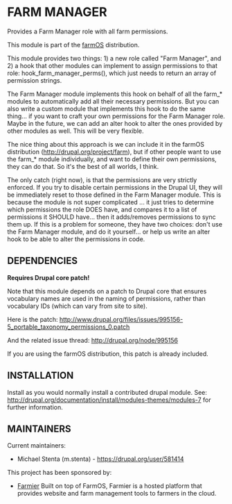 FARM MANAGER
============

Provides a Farm Manager role with all farm permissions.

This module is part of the [farmOS](http://drupal.org/project/farm)
distribution.

This module provides two things: 1) a new role called "Farm Manager", and 2) a
hook that other modules can implement to assign permissions to that role:
hook_farm_manager_perms(), which just needs to return an array of permission
strings.

The Farm Manager module implements this hook on behalf of all the farm_*
modules to automatically add all their necessary permissions. But you can also
write a custom module that implements this hook to do the same thing... if you
want to craft your own permissions for the Farm Manager role. Maybe in the
future, we can add an alter hook to alter the ones provided by other modules as
well. This will be very flexible.

The nice thing about this approach is we can include it in the farmOS
distribution (http://drupal.org/project/farm), but if other people want to use
the farm_* module individually, and want to define their own permissions, they
can do that. So it's the best of all worlds, I think.

The only catch (right now), is that the permissions are very strictly enforced.
If you try to disable certain permissions in the Drupal UI, they will be
immediately reset to those defined in the Farm Manager module. This is because
the module is not super complicated ... it just tries to determine which
permissions the role DOES have, and compares it to a list of permissions it
SHOULD have... then it adds/removes permissions to sync them up. If this is a
problem for someone, they have two choices: don't use the Farm Manager module,
and do it yourself... or help us write an alter hook to be able to alter the
permissions in code.

DEPENDENCIES
------------

**Requires Drupal core patch!**

Note that this module depends on a patch to Drupal core that ensures vocabulary
names are used in the naming of permissions, rather than vocabulary IDs (which
can vary from site to site).

Here is the patch: http://www.drupal.org/files/issues/995156-5_portable_taxonomy_permissions_0.patch

And the related issue thread: http://drupal.org/node/995156

If you are using the farmOS distribution, this patch is already included.

INSTALLATION
------------

Install as you would normally install a contributed drupal module. See:
http://drupal.org/documentation/install/modules-themes/modules-7 for further
information.

MAINTAINERS
-----------

Current maintainers:
 * Michael Stenta (m.stenta) - https://drupal.org/user/581414

This project has been sponsored by:
 * [Farmier](http://farmier.com)
   Built on top of FarmOS, Farmier is a hosted platform that provides
   website and farm management tools to farmers in the cloud.

